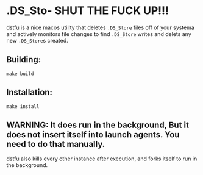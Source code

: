 # .DS_Sto- SHUT THE FUCK UP!!!
dstfu is a nice macos utility that deletes `.DS_Store` files off of your systema and actively monitors file changes to find `.DS_Store` writes and delets any new `.DS_Store`s created.

## Building:
`make build`

## Installation:
`make install`

## WARNING: It does run in the background, But it does not insert itself into launch agents. You need to do that manually.
dstfu also kills every other instance after execution, and forks itself to run in the background.
